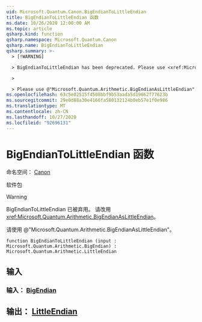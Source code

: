 ```yaml
---
uid: Microsoft.Quantum.Canon.BigEndianToLittleEndian
title: BigEndianToLittleEndian 函数
ms.date: 10/26/2020 12:00:00 AM
ms.topic: article
qsharp.kind: function
qsharp.namespace: Microsoft.Quantum.Canon
qsharp.name: BigEndianToLittleEndian
qsharp.summary: >-
  > [!WARNING]

  > BigEndianToLittleEndian has been deprecated. Please use <xref:Microsoft.Quantum.Arithmetic.BigEndianAsLittleEndian> instead.

  >

  > Please use @"Microsoft.Quantum.Arithmetic.BigEndianAsLittleEndian".
ms.openlocfilehash: 63c5e02515f4508bbf9b53aada5d19662f77623b
ms.sourcegitcommit: 29e0d88a30e4166fa580132124b0eb57e1f0e986
ms.translationtype: MT
ms.contentlocale: zh-CN
ms.lasthandoff: 10/27/2020
ms.locfileid: "92696131"
---
```

# <a name="bigendiantolittleendian-function"></a>BigEndianToLittleEndian 函数

命名空间： [Canon](xref:Microsoft.Quantum.Canon)

软件包 [](https://nuget.org/packages/)


> [!WARNING]
> BigEndianToLittleEndian 已被弃用。 请改用 <xref:Microsoft.Quantum.Arithmetic.BigEndianAsLittleEndian>。
>
> 请使用 @"Microsoft.Quantum.Arithmetic.BigEndianAsLittleEndian"。



```qsharp
function BigEndianToLittleEndian (input : Microsoft.Quantum.Arithmetic.BigEndian) : Microsoft.Quantum.Arithmetic.LittleEndian
```


## <a name="input"></a>输入

### <a name="input--bigendian"></a>输入： [BigEndian](xref:Microsoft.Quantum.Arithmetic.BigEndian)





## <a name="output--littleendian"></a>输出： [LittleEndian](xref:Microsoft.Quantum.Arithmetic.LittleEndian)

